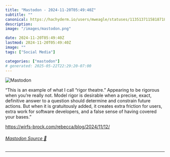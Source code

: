 ```yaml
---
title: "Mastodon - 2024-11-20T05:49:40Z"
subtitle: ""
canonical: https://hachyderm.io/users/mweagle/statuses/113513711581871858
description:
image: "/images/mastodon.png"

date: 2024-11-20T05:49:40Z
lastmod: 2024-11-20T05:49:40Z
image: ""
tags: ["Social Media"]

categories: ["mastodon"]
# generated: 2025-05-22T22:29:20-07:00
---
```

![Mastodon](/images/mastodon.png)

<p>“This is an example of what I call “rigor theatre.” Appearing to be rigorous when you’re really not. Model rigor is desirable when a precise, exact, definitive answer to a question should determine and constrain future actions. But when it is gratuitously added, it creates extra friction for users, extra work for software developers, and a false sense of having covered your bases.”</p><p><a href="https://wirfs-brock.com/rebecca/blog/2024/11/12/" target="_blank" rel="nofollow noopener noreferrer" translate="no"><span class="invisible">https://</span><span class="ellipsis">wirfs-brock.com/rebecca/blog/2</span><span class="invisible">024/11/12/</span></a></p>


###### [Mastodon Source 🐘](https://hachyderm.io/@mweagle/113513711581871858)

___
